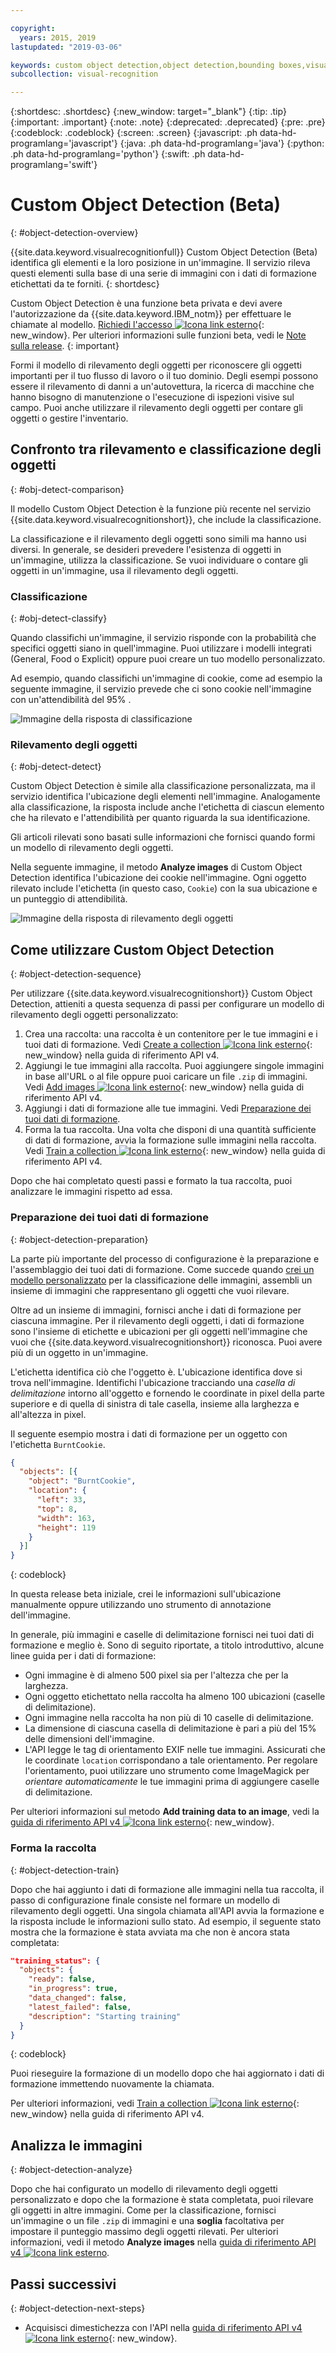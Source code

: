 ```yaml
---

copyright:
  years: 2015, 2019
lastupdated: "2019-03-06"

keywords: custom object detection,object detection,bounding boxes,visual inspection
subcollection: visual-recognition

---
```


{:shortdesc: .shortdesc}
{:new_window: target="_blank"}
{:tip: .tip}
{:important: .important}
{:note: .note}
{:deprecated: .deprecated}
{:pre: .pre}
{:codeblock: .codeblock}
{:screen: .screen}
{:javascript: .ph data-hd-programlang='javascript'}
{:java: .ph data-hd-programlang='java'}
{:python: .ph data-hd-programlang='python'}
{:swift: .ph data-hd-programlang='swift'}

<!-- Link definitions -->

[api-ref-v4]: https://{DomainName}/apidocs/visual-recognition-v4

# Custom Object Detection (Beta)
{: #object-detection-overview}

{{site.data.keyword.visualrecognitionfull}} Custom Object Detection (Beta) identifica gli elementi e la loro posizione in un'immagine. Il servizio rileva questi elementi sulla base di una serie di immagini con i dati di formazione etichettati da te forniti.
{: shortdesc}

Custom Object Detection è una funzione beta privata e devi avere l'autorizzazione da {{site.data.keyword.IBM_notm}} per effettuare le chiamate al modello. [Richiedi l'accesso ![Icona link esterno](../../icons/launch-glyph.svg "Icona link esterno")](https://datasciencex.typeform.com/to/c70Ak5){: new_window}. Per ulteriori informazioni sulle funzioni beta, vedi le [Note sulla release](/docs/services/visual-recognition?topic=visual-recognition-release-notes#beta).
{: important}

Formi il modello di rilevamento degli oggetti per riconoscere gli oggetti importanti per il tuo flusso di lavoro o il tuo dominio. Degli esempi possono essere il rilevamento di danni a un'autovettura, la ricerca di macchine che hanno bisogno di manutenzione o l'esecuzione di ispezioni visive sul campo. Puoi anche utilizzare il rilevamento degli oggetti per contare gli oggetti o gestire l'inventario.

## Confronto tra rilevamento e classificazione degli oggetti
{: #obj-detect-comparison}

Il modello Custom Object Detection è la funzione più recente nel servizio {{site.data.keyword.visualrecognitionshort}}, che include la classificazione.

La classificazione e il rilevamento degli oggetti sono simili ma hanno usi diversi. In generale, se desideri prevedere l'esistenza di oggetti in un'immagine, utilizza la classificazione. Se vuoi individuare o contare gli oggetti in un'immagine, usa il rilevamento degli oggetti.

### Classificazione
{: #obj-detect-classify}

Quando classifichi un'immagine, il servizio risponde con la probabilità che specifici oggetti siano in quell'immagine. Puoi utilizzare i modelli integrati (General, Food o Explicit) oppure puoi creare un tuo modello personalizzato.

Ad esempio, quando classifichi un'immagine di cookie, come ad esempio la seguente immagine, il servizio prevede che ci sono cookie nell'immagine con un'attendibilità del 95% .

![Immagine della risposta di classificazione](images/cookies-tag.png "Un'immagine per mostrare la classificazione")

### Rilevamento degli oggetti
{: #obj-detect-detect}

Custom Object Detection è simile alla classificazione personalizzata, ma il servizio identifica l'ubicazione degli elementi nell'immagine. Analogamente alla classificazione, la risposta include anche l'etichetta di ciascun elemento che ha rilevato e l'attendibilità per quanto riguarda la sua identificazione.

Gli articoli rilevati sono basati sulle informazioni che fornisci quando formi un modello di rilevamento degli oggetti.

Nella seguente immagine, il metodo **Analyze images** di Custom Object Detection identifica l'ubicazione dei cookie nell'immagine. Ogni oggetto rilevato include l'etichetta (in questo caso, `Cookie`) con la sua ubicazione e un punteggio di attendibilità.

![Immagine della risposta di rilevamento degli oggetti](images/cookies-bbox.png "Un'immagine per mostrare il rilevamento degli oggetti")

## Come utilizzare Custom Object Detection
{: #object-detection-sequence}

Per utilizzare {{site.data.keyword.visualrecognitionshort}} Custom Object Detection, attieniti a questa sequenza di passi per configurare un modello di rilevamento degli oggetti personalizzato:

1.  Crea una raccolta: una raccolta è un contenitore per le tue immagini e i tuoi dati di formazione. Vedi [Create a collection ![Icona link esterno](../../icons/launch-glyph.svg "Icona link esterno")](https://{DomainName}/apidocs/visual-recognition-v4#create-a-collection){: new_window} nella guida di riferimento API v4.
1.  Aggiungi le tue immagini alla raccolta. Puoi aggiungere singole immagini in base all'URL o al file oppure puoi caricare un file `.zip` di immagini. Vedi [Add images ![Icona link esterno](../../icons/launch-glyph.svg "Icona link esterno")](https://{DomainName}/apidocs/visual-recognition-v4#add-images){: new_window} nella guida di riferimento API v4.
1.  Aggiungi i dati di formazione alle tue immagini. Vedi [Preparazione dei tuoi dati di formazione](#object-detection-preparation).
1.  Forma la tua raccolta. Una volta che disponi di una quantità sufficiente di dati di formazione, avvia la formazione sulle immagini nella raccolta. Vedi [Train a collection ![Icona link esterno](../../icons/launch-glyph.svg "Icona link esterno")](https://{DomainName}/apidocs/visual-recognition-v4#train-a-collection){: new_window} nella guida di riferimento API v4.

Dopo che hai completato questi passi e formato la tua raccolta, puoi analizzare le immagini rispetto ad essa.

### Preparazione dei tuoi dati di formazione
{: #object-detection-preparation}

La parte più importante del processo di configurazione è la preparazione e l'assemblaggio dei tuoi dati di formazione. Come succede quando [crei un modello personalizzato](/docs/services/visual-recognition?topic=visual-recognition-tutorial-custom-classifier#tutorial-custom-classifier) per la classificazione delle immagini, assembli un insieme di immagini che rappresentano gli oggetti che vuoi rilevare.

Oltre ad un insieme di immagini, fornisci anche i dati di formazione per ciascuna immagine. Per il rilevamento degli oggetti, i dati di formazione sono l'insieme di etichette e ubicazioni per gli oggetti nell'immagine che vuoi che {{site.data.keyword.visualrecognitionshort}} riconosca. Puoi avere più di un oggetto in un'immagine.

L'etichetta identifica ciò che l'oggetto è. L'ubicazione identifica dove si trova nell'immagine. Identifichi l'ubicazione tracciando una _casella di delimitazione_ intorno all'oggetto e fornendo le coordinate in pixel della parte superiore e di quella di sinistra di tale casella, insieme alla larghezza e all'altezza in pixel.

Il seguente esempio mostra i dati di formazione per un oggetto con l'etichetta `BurntCookie`.

```json
{
  "objects": [{
    "object": "BurntCookie",
    "location": {
      "left": 33,
      "top": 8,
      "width": 163,
      "height": 119
    }
  }]
}
```
{: codeblock}

In questa release beta iniziale, crei le informazioni sull'ubicazione manualmente oppure utilizzando uno strumento di annotazione dell'immagine.

In generale, più immagini e caselle di delimitazione fornisci nei tuoi dati di formazione e meglio è. Sono di seguito riportate, a titolo introduttivo, alcune linee guida per i dati di formazione:

- Ogni immagine è di almeno 500 pixel sia per l'altezza che per la larghezza.
- Ogni oggetto etichettato nella raccolta ha almeno 100 ubicazioni (caselle di delimitazione).
- Ogni immagine nella raccolta ha non più di 10 caselle di delimitazione.
- La dimensione di ciascuna casella di delimitazione è pari a più del 15% delle dimensioni dell'immagine.
- L'API legge le tag di orientamento EXIF nelle tue immagini. Assicurati che le coordinate `location` corrispondano a tale orientamento. Per regolare l'orientamento, puoi utilizzare uno strumento come ImageMagick per _orientare automaticamente_ le tue immagini prima di aggiungere caselle di delimitazione.

Per ulteriori informazioni sul metodo **Add training data to an image**, vedi la [guida di riferimento API v4 ![Icona link esterno](../../icons/launch-glyph.svg "Icona link esterno")](https://{DomainName}/apidocs/visual-recognition-v4#add-training-data-to-an-image){: new_window}.

### Forma la raccolta
{: #object-detection-train}

Dopo che hai aggiunto i dati di formazione alle immagini nella tua raccolta, il passo di configurazione finale consiste nel formare un modello di rilevamento degli oggetti. Una singola chiamata all'API avvia la formazione e la risposta include le informazioni sullo stato. Ad esempio, il seguente stato mostra che la formazione è stata avviata ma che non è ancora stata completata:

```json
"training_status": {
  "objects": {
    "ready": false,
    "in_progress": true,
    "data_changed": false,
    "latest_failed": false,
    "description": "Starting training"
  }
}
```
{: codeblock}

Puoi rieseguire la formazione di un modello dopo che hai aggiornato i dati di formazione immettendo nuovamente la chiamata.

Per ulteriori informazioni, vedi [Train a collection ![Icona link esterno](../../icons/launch-glyph.svg "Icona link esterno")](https://{DomainName}/apidocs/visual-recognition-v4#train-a-collection){: new_window} nella guida di riferimento API v4.

## Analizza le immagini
{: #object-detection-analyze}

Dopo che hai configurato un modello di rilevamento degli oggetti personalizzato e dopo che la formazione è stata completata, puoi rilevare gli oggetti in altre immagini. Come per la classificazione, fornisci un'immagine o un file `.zip` di immagini e una **soglia** facoltativa per impostare il punteggio massimo degli oggetti rilevati. Per ulteriori informazioni, vedi il metodo **Analyze images** nella [guida di riferimento API v4 ![Icona link esterno](../../icons/launch-glyph.svg "Icona link esterno")](https://{DomainName}/apidocs/visual-recognition-v4#analyze-images).

## Passi successivi
{: #object-detection-next-steps}

- Acquisisci dimestichezza con l'API nella [guida di riferimento API v4 ![Icona link esterno](../../icons/launch-glyph.svg "Icona link esterno")](https://{DomainName}/apidocs/visual-recognition-v4){: new_window}.
